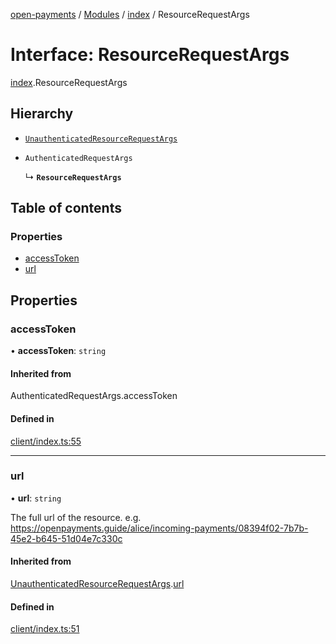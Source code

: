 [open-payments](../README.md) / [Modules](../modules.md) / [index](../modules/index.md) / ResourceRequestArgs

# Interface: ResourceRequestArgs

[index](../modules/index.md).ResourceRequestArgs

## Hierarchy

- [`UnauthenticatedResourceRequestArgs`](index.UnauthenticatedResourceRequestArgs.md)

- `AuthenticatedRequestArgs`

  ↳ **`ResourceRequestArgs`**

## Table of contents

### Properties

- [accessToken](index.ResourceRequestArgs.md#accesstoken)
- [url](index.ResourceRequestArgs.md#url)

## Properties

### accessToken

• **accessToken**: `string`

#### Inherited from

AuthenticatedRequestArgs.accessToken

#### Defined in

[client/index.ts:55](https://github.com/interledger/rafiki/blob/44b48cce/packages/open-payments/src/client/index.ts#L55)

___

### url

• **url**: `string`

The full url of the resource.
e.g. https://openpayments.guide/alice/incoming-payments/08394f02-7b7b-45e2-b645-51d04e7c330c

#### Inherited from

[UnauthenticatedResourceRequestArgs](index.UnauthenticatedResourceRequestArgs.md).[url](index.UnauthenticatedResourceRequestArgs.md#url)

#### Defined in

[client/index.ts:51](https://github.com/interledger/rafiki/blob/44b48cce/packages/open-payments/src/client/index.ts#L51)
